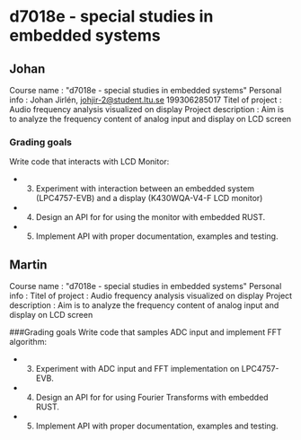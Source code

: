 # d7018e - special studies in embedded systems
## Johan
Course name : "d7018e - special studies in embedded systems"
Personal info : Johan Jirlén, johjir-2@student.ltu.se 199306285017
Titel of project : Audio frequency analysis visualized on display
Project description : Aim is to analyze the frequency content of analog input and display on LCD screen

### Grading goals
Write code that interacts with LCD Monitor: 
*  3. Experiment with interaction between an embedded system (LPC4757-EVB) and a display (K430WQA-V4-F LCD monitor)
*  4. Design an API for for using the monitor with embedded RUST. 
*  5. Implement API with proper documentation, examples and testing.


## Martin
Course name : "d7018e - special studies in embedded systems"
Personal info : 
Titel of project : Audio frequency analysis visualized on display
Project description : Aim is to analyze the frequency content of analog input and display on LCD screen

###Grading goals
Write code that samples ADC input and implement FFT algorithm:
*  3. Experiment with ADC input and FFT implementation on LPC4757-EVB.
*  4. Design an API for for using Fourier Transforms with embedded RUST. 
*  5. Implement API with proper documentation, examples and testing.


